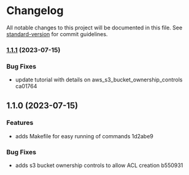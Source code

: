 # Changelog

All notable changes to this project will be documented in this file. See [standard-version](https://github.com/conventional-changelog/standard-version) for commit guidelines.

### [1.1.1](///compare/v1.1.0...v1.1.1) (2023-07-15)


### Bug Fixes

* update tutorial with details on aws_s3_bucket_ownership_controls ca01764

## 1.1.0 (2023-07-15)


### Features

* adds Makefile for easy running of commands 1d2abe9


### Bug Fixes

* adds s3 bucket ownership controls to allow ACL creation b550931
